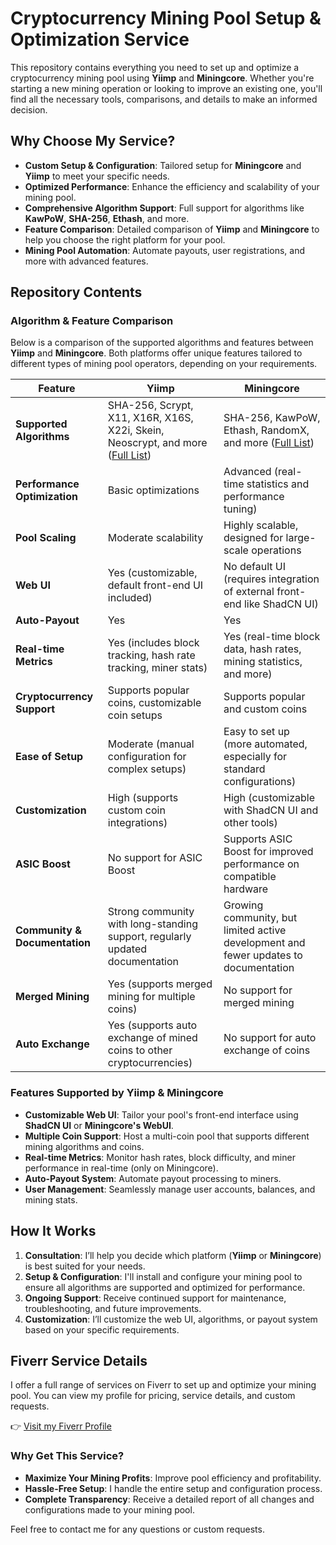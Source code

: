 # Cryptocurrency Mining Pool Setup & Optimization Service

This repository contains everything you need to set up and optimize a cryptocurrency mining pool using **Yiimp** and **Miningcore**. Whether you're starting a new mining operation or looking to improve an existing one, you'll find all the necessary tools, comparisons, and details to make an informed decision.

## Why Choose My Service?

- **Custom Setup & Configuration**: Tailored setup for **Miningcore** and **Yiimp** to meet your specific needs.
- **Optimized Performance**: Enhance the efficiency and scalability of your mining pool.
- **Comprehensive Algorithm Support**: Full support for algorithms like **KawPoW**, **SHA-256**, **Ethash**, and more.
- **Feature Comparison**: Detailed comparison of **Yiimp** and **Miningcore** to help you choose the right platform for your pool.
- **Mining Pool Automation**: Automate payouts, user registrations, and more with advanced features.

## Repository Contents

### Algorithm & Feature Comparison

Below is a comparison of the supported algorithms and features between **Yiimp** and **Miningcore**. Both platforms offer unique features tailored to different types of mining pool operators, depending on your requirements.

| Feature                          | **Yiimp**                                                                 | **Miningcore**                                                                 |
|-----------------------------------|---------------------------------------------------------------------------|--------------------------------------------------------------------------------|
| **Supported Algorithms**          | SHA-256, Scrypt, X11, X16R, X16S, X22i, Skein, Neoscrypt, and more ([Full List](https://github.com/soosho/Mining-Pool-Setup-Optimization/blob/main/yiimp-algo.md)) | SHA-256, KawPoW, Ethash, RandomX, and more ([Full List](https://github.com/soosho/Mining-Pool-Setup-Optimization/blob/main/miningcore-algo.md))                   |
| **Performance Optimization**      | Basic optimizations                    | Advanced (real-time statistics and performance tuning) |
| **Pool Scaling**                  | Moderate scalability                  | Highly scalable, designed for large-scale operations|
| **Web UI**                        | Yes (customizable, default front-end UI included)                   | No default UI (requires integration of external front-end like ShadCN UI) |
| **Auto-Payout**                   | Yes                                      | Yes                                                 |
| **Real-time Metrics**             | Yes (includes block tracking, hash rate tracking, miner stats) | Yes (real-time block data, hash rates, mining statistics, and more) |
| **Cryptocurrency Support**        | Supports popular coins, customizable coin setups  | Supports popular and custom coins                   |
| **Ease of Setup**                 | Moderate (manual configuration for complex setups) | Easy to set up (more automated, especially for standard configurations) |
| **Customization**                 | High (supports custom coin integrations)   | High (customizable with ShadCN UI and other tools) |
| **ASIC Boost**                    | No support for ASIC Boost                | Supports ASIC Boost for improved performance on compatible hardware |
| **Community & Documentation**     | Strong community with long-standing support, regularly updated documentation | Growing community, but limited active development and fewer updates to documentation |
| **Merged Mining**                 | Yes (supports merged mining for multiple coins)                | No support for merged mining                |
| **Auto Exchange**                 | Yes (supports auto exchange of mined coins to other cryptocurrencies)                | No support for auto exchange of coins                |

### Features Supported by Yiimp & Miningcore

- **Customizable Web UI**: Tailor your pool's front-end interface using **ShadCN UI** or **Miningcore's WebUI**.
- **Multiple Coin Support**: Host a multi-coin pool that supports different mining algorithms and coins.
- **Real-time Metrics**: Monitor hash rates, block difficulty, and miner performance in real-time (only on Miningcore).
- **Auto-Payout System**: Automate payout processing to miners.
- **User Management**: Seamlessly manage user accounts, balances, and mining stats.

## How It Works

1. **Consultation**: I’ll help you decide which platform (**Yiimp** or **Miningcore**) is best suited for your needs.
2. **Setup & Configuration**: I'll install and configure your mining pool to ensure all algorithms are supported and optimized for performance.
3. **Ongoing Support**: Receive continued support for maintenance, troubleshooting, and future improvements.
4. **Customization**: I’ll customize the web UI, algorithms, or payout system based on your specific requirements.

## Fiverr Service Details

I offer a full range of services on Fiverr to set up and optimize your mining pool. You can view my profile for pricing, service details, and custom requests.

👉 [Visit my Fiverr Profile](https://www.fiverr.com/riskihattala)

### Why Get This Service?

- **Maximize Your Mining Profits**: Improve pool efficiency and profitability.
- **Hassle-Free Setup**: I handle the entire setup and configuration process.
- **Complete Transparency**: Receive a detailed report of all changes and configurations made to your mining pool.

Feel free to contact me for any questions or custom requests.
